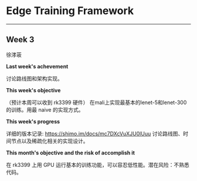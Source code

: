 # Edge Training Framework

---

## Week 3

徐涍荍

**Last week's achevement**

讨论路线图和架构实现。

**This week's objective**

（预计本周可以收到 rk3399 硬件）
在mali上实现最基本的lenet-5和lenet-300的训练。用最 naive 的实现方式。

**This week's progress**

详细的版本记录: https://shimo.im/docs/mc7DXcVuXJU0lUuu
讨论路线图、时间节点以及稀疏化相关的实现设计。

**This month's objective and the risk of accomplish it**

在 rk3399 上用 GPU 运行基本的训练功能，可以容忍低性能。潜在风险：不熟悉代码。
